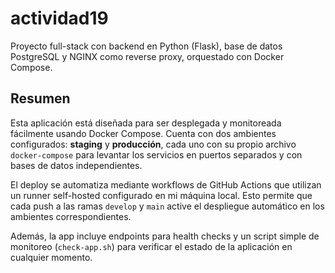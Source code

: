 # actividad19

Proyecto full-stack con backend en Python (Flask), base de datos PostgreSQL y NGINX como reverse proxy, orquestado con Docker Compose.

## Resumen

Esta aplicación está diseñada para ser desplegada y monitoreada fácilmente usando Docker Compose. Cuenta con dos ambientes configurados: **staging** y **producción**, cada uno con su propio archivo `docker-compose` para levantar los servicios en puertos separados y con bases de datos independientes.

El deploy se automatiza mediante workflows de GitHub Actions que utilizan un runner self-hosted configurado en mi máquina local. Esto permite que cada push a las ramas `develop` y `main` active el despliegue automático en los ambientes correspondientes.

Además, la app incluye endpoints para health checks y un script simple de monitoreo (`check-app.sh`) para verificar el estado de la aplicación en cualquier momento.
